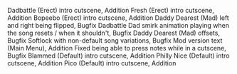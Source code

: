 Dadbattle (Erect) intro cutscene, Addition
Fresh (Erect) intro cutscene, Addition
Bopeebo (Erect) intro cutscene, Addition
Daddy Dearest (Mad) left and right being flipped, Bugfix
Dadbattle Dad smirk animation playing when the song resets / when it shouldn't, Bugfix
Daddy Dearest (Mad) offsets, Bugfix
Softlock with non-default song variations, Bugfix
Mod version text (Main Menu), Addition
Fixed being able to press notes while in a cutscene, Bugfix
Blammed (Default) intro cutscene, Addition
Philly Nice (Default) intro cutscene, Addition
Pico (Default) intro cutscene, Addition
